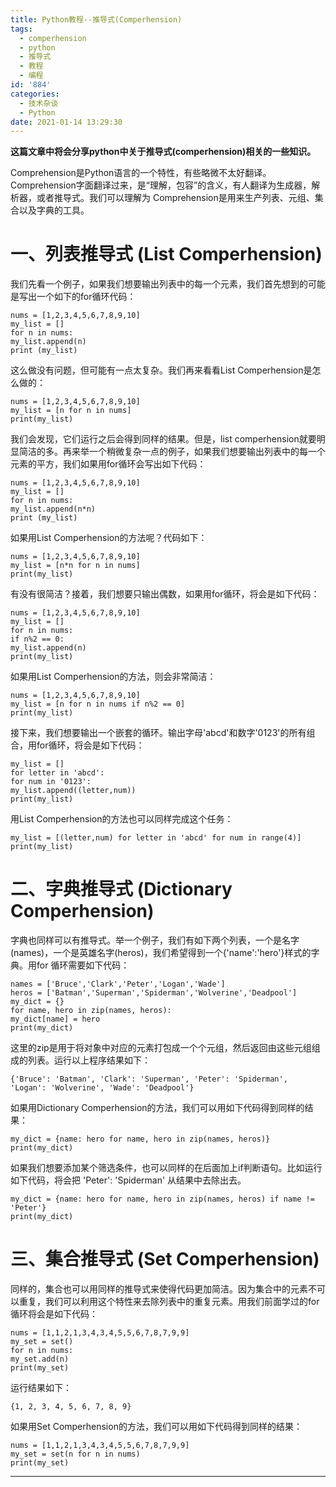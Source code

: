 ```yaml
---
title: Python教程--推导式(Comperhension)
tags:
  - comperhension
  - python
  - 推导式
  - 教程
  - 编程
id: '884'
categories:
  - 技术杂谈
  - Python
date: 2021-01-14 13:29:30
---
```


**这篇文章中将会分享python中关于推导式(comperhension)相关的一些知识。**
<!-- more -->
Comprehension是Python语言的一个特性，有些略微不太好翻译。Comprehension字面翻译过来，是“理解，包容”的含义，有人翻译为生成器，解析器，或者推导式。我们可以理解为 Comprehension是用来生产列表、元组、集合以及字典的工具。

# **一、列表推导式 (List Comperhension)**

我们先看一个例子，如果我们想要输出列表中的每一个元素，我们首先想到的可能是写出一个如下的for循环代码：

```
nums = [1,2,3,4,5,6,7,8,9,10]
my_list = []
for n in nums:
my_list.append(n)
print (my_list)
```

这么做没有问题，但可能有一点太复杂。我们再来看看List Comperhension是怎么做的：

```
nums = [1,2,3,4,5,6,7,8,9,10]
my_list = [n for n in nums]
print(my_list)
```

我们会发现，它们运行之后会得到同样的结果。但是，list comperhension就要明显简洁的多。再来举一个稍微复杂一点的例子，如果我们想要输出列表中的每一个元素的平方，我们如果用for循环会写出如下代码：

```
nums = [1,2,3,4,5,6,7,8,9,10]
my_list = []
for n in nums:
my_list.append(n*n)
print (my_list)
```

如果用List Comperhension的方法呢？代码如下：

```
nums = [1,2,3,4,5,6,7,8,9,10]
my_list = [n*n for n in nums]
print(my_list)
```

有没有很简洁？接着，我们想要只输出偶数，如果用for循环，将会是如下代码：

```
nums = [1,2,3,4,5,6,7,8,9,10]
my_list = []
for n in nums:
if n%2 == 0:
my_list.append(n)
print(my_list)
```

如果用List Comperhension的方法，则会非常简洁：

```
nums = [1,2,3,4,5,6,7,8,9,10]
my_list = [n for n in nums if n%2 == 0]
print(my_list)
```

接下来，我们想要输出一个嵌套的循环。输出字母'abcd'和数字'0123'的所有组合，用for循环，将会是如下代码：

```
my_list = []
for letter in 'abcd':
for num in '0123':
my_list.append((letter,num))
print(my_list)
```

用List Comperhension的方法也可以同样完成这个任务：

```
my_list = [(letter,num) for letter in 'abcd' for num in range(4)]
print(my_list)
```

# **二、字典推导式 (Dictionary Comperhension)**

字典也同样可以有推导式。举一个例子，我们有如下两个列表，一个是名字(names)，一个是英雄名字(heros)，我们希望得到一个{'name':'hero'}样式的字典。用for 循环需要如下代码：

```
names = ['Bruce','Clark','Peter','Logan','Wade']
heros = ['Batman','Superman','Spiderman','Wolverine','Deadpool']
my_dict = {}
for name, hero in zip(names, heros):
my_dict[name] = hero
print(my_dict)
```

这里的zip是用于将对象中对应的元素打包成一个个元组，然后返回由这些元组组成的列表。运行以上程序结果如下：

```
{'Bruce': 'Batman', 'Clark': 'Superman', 'Peter': 'Spiderman', 'Logan': 'Wolverine', 'Wade': 'Deadpool'}
```

如果用Dictionary Comperhension的方法，我们可以用如下代码得到同样的结果：

```
my_dict = {name: hero for name, hero in zip(names, heros)}
print(my_dict)
```

如果我们想要添加某个筛选条件，也可以同样的在后面加上if判断语句。比如运行如下代码，将会把 'Peter': 'Spiderman' 从结果中去除出去。

```
my_dict = {name: hero for name, hero in zip(names, heros) if name != 'Peter'}
print(my_dict)
```

# **三、集合推导式 (Set Comperhension)**

同样的，集合也可以用同样的推导式来使得代码更加简洁。因为集合中的元素不可以重复，我们可以利用这个特性来去除列表中的重复元素。用我们前面学过的for循环将会是如下代码：

```
nums = [1,1,2,1,3,4,3,4,5,5,6,7,8,7,9,9]
my_set = set()
for n in nums:
my_set.add(n)
print(my_set)
```

运行结果如下：

```
{1, 2, 3, 4, 5, 6, 7, 8, 9}
```

如果用Set Comperhension的方法，我们可以用如下代码得到同样的结果：

```
nums = [1,1,2,1,3,4,3,4,5,5,6,7,8,7,9,9]
my_set = set(n for n in nums)
print(my_set)
```

* * *

